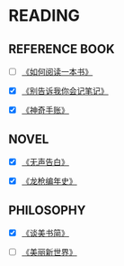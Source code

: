 # READING

## REFERENCE BOOK

* [ ] [《如何阅读一本书》](./《如何阅读一本书》.md)  
  
* [x] [《别告诉我你会记笔记》](./《别告诉我你会记笔记》.md)  
  
* [x] [《神奇手账》](./《神奇手账》.md)


## NOVEL

* [x] [《无声告白》](./《无声告白》.md)

* [x] [《龙枪编年史》](./《龙枪编年史》.md)  


## PHILOSOPHY

* [x] [《谈美书简》](./《谈美书简》.md)

* [ ] [《美丽新世界》](./《美丽新世界》.md)
